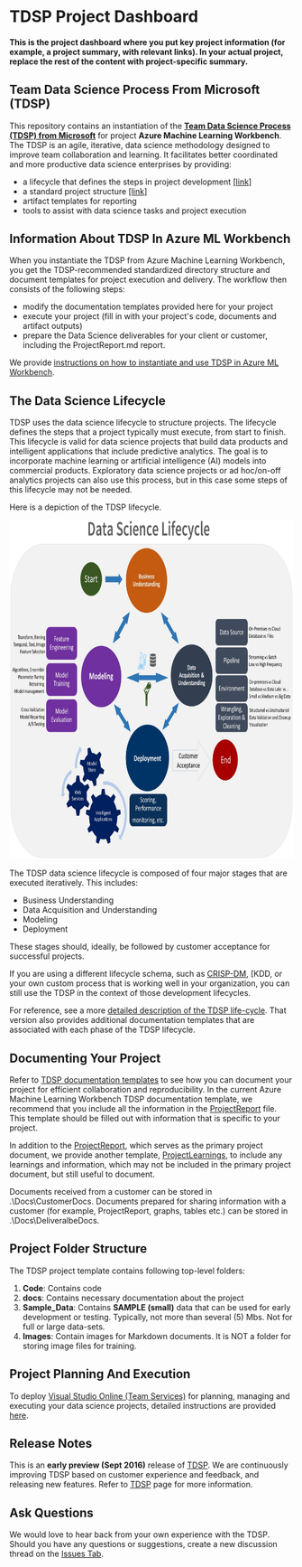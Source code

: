# TDSP Project Dashboard

#### This is the project dashboard where you put key project information (for example, a project summary, with relevant links). In your actual project, replace the rest of the content with project-specific summary.


## Team Data Science Process From Microsoft (TDSP)

This repository contains an instantiation of the [**Team Data Science Process (TDSP) from Microsoft**](https://github.com/Azure/Microsoft-TDSP) for project **Azure Machine Learning Workbench**. The TDSP is an agile, iterative, data science methodology designed to improve team collaboration and learning. It facilitates better coordinated and more productive data science enterprises by providing:

- a lifecycle that defines the steps in project development [[link]](https://github.com/Azure/Microsoft-TDSP/blob/master/Docs/lifecycle-detail.md)
- a standard project structure [[link]](https://github.com/Azure/Azure-TDSP-ProjectTemplate)
- artifact templates for reporting
- tools to assist with data science tasks and project execution

## Information About TDSP In Azure ML Workbench
When you instantiate the TDSP from Azure Machine Learning Workbench, you get the TDSP-recommended standardized directory structure and document templates for project execution and delivery. The workflow then consists of the following steps:

- modify the documentation templates provided here for your project
- execute your project (fill in with your project's code, documents and artifact outputs)
- prepare the Data Science deliverables for your client or customer, including the ProjectReport.md report.

We provide [instructions on how to instantiate and use TDSP in Azure ML Workbench](https://aka.ms/how-to-use-tdsp-in-aml).

## The Data Science Lifecycle 
TDSP uses the data science lifecycle to structure projects. The lifecycle defines the steps that a project typically must execute, from start to finish. This lifecycle is valid for data science projects that build data products and intelligent applications that include predictive analytics. The goal is to incorporate machine learning or artificial intelligence (AI) models into commercial products. Exploratory data science projects or ad hoc/on-off analytics projects can also use this process, but in this case some steps of this lifecycle may not be needed.    

Here is a depiction of the TDSP lifecycle. 

<img src="./Images/tdsp-lifecycle.jpg" width="800" height="600">


The TDSP data science lifecycle is composed of four major stages that are executed iteratively. This includes:

* Business Understanding
* Data Acquisition and Understanding
* Modeling
* Deployment

These stages should, ideally, be followed by customer acceptance for successful projects. 

If you are using a different lifecycle schema, such as [CRISP-DM](https://wikipedia.org/wiki/Cross_Industry_Standard_Process_for_Data_Mining), [KDD, or your own custom process that is working well in your organization, you can still use the TDSP in the context of those development lifecycles. 

For reference, see a more [detailed description of the TDSP life-cycle](https://github.com/Azure/Microsoft-TDSP/blob/master/Docs/lifecycle-detail.md). That version also provides additional documentation templates that are associated with each phase of the TDSP lifecycle.

## Documenting Your Project
Refer to [TDSP documentation templates](https://github.com/Azure/Azure-TDSP-ProjectTemplate) to see how you can document your project for efficient collaboration and reproducibility. In the current Azure Machine Learning Workbench TDSP documentation template, we recommend that you include all the information in the [ProjectReport](./ProjectReport.md) file. This template should be filled out with information that is specific to your project. 

In addition to the [ProjectReport](./ProjectReport.md), which serves as the primary project document, we provide another template, [ProjectLearnings](./Docs/ProjectLearnings.md), to include any learnings and information, which may not be included in the primary project document, but still useful to document. 

Documents received from a customer can be stored in .\Docs\CustomerDocs. Documents prepared for sharing information with a customer (for example, ProjectReport, graphs, tables etc.) can be stored in .\Docs\DeliveralbeDocs.

## Project Folder Structure
The TDSP project template contains following top-level folders:
1. **Code**: Contains code
2. **docs**: Contains necessary documentation about the project
3. **Sample_Data**: Contains **SAMPLE (small)** data that can be used for early development or testing. Typically, not more than several (5) Mbs. Not for full or large data-sets.
4. **Images**: Contain images for Markdown documents. It is NOT a folder for storing image files for training.


## Project Planning And Execution
To deploy [Visual Studio Online (Team Services)](https://azure.microsoft.com/en-us/services/visual-studio-team-services/) for planning, managing and executing your data science projects, detailed instructions are provided [here](https://github.com/Azure/Microsoft-TDSP/blob/master/Docs/project-execution.md).

## Release Notes
This is an **early preview (Sept 2016)** release of [TDSP](https://github.com/Azure/Microsoft-TDSP). We are continuously improving TDSP based on customer experience and feedback, and releasing new features. Refer to [TDSP](https://github.com/Azure/Microsoft-TDSP) page for more information. 

## Ask Questions
We would love to hear back from your own experience with the TDSP. Should you have any questions or suggestions, create a new discussion thread on the [Issues Tab](https://github.com/Azure/Microsoft-TDSP/issues).

